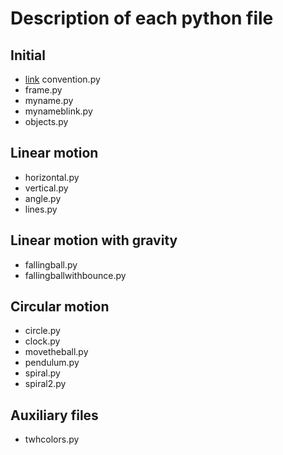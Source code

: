 # Description of each python file

## Initial
* [link](http://example.com "Title") convention.py
* frame.py
* myname.py
* mynameblink.py
* objects.py

## Linear motion
* horizontal.py
* vertical.py
* angle.py
* lines.py

## Linear motion with gravity
* fallingball.py
* fallingballwithbounce.py

## Circular motion
* circle.py
* clock.py
* movetheball.py
* pendulum.py
* spiral.py
* spiral2.py

## Auxiliary files
* twhcolors.py
